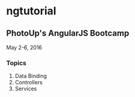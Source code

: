 # ngtutorial

## PhotoUp's AngularJS Bootcamp
May 2-6, 2016

### Topics
1. Data Binding
2. Controllers
3. Services
